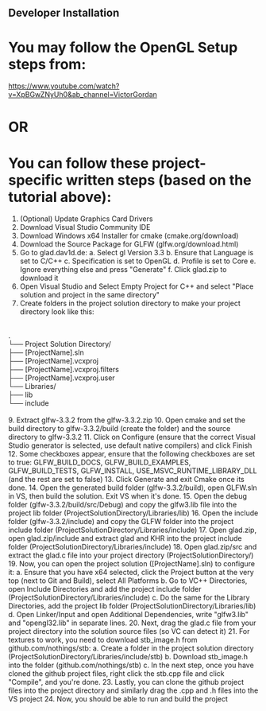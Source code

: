 ## Developer Installation

# You may follow the OpenGL Setup steps from: 
https://www.youtube.com/watch?v=XpBGwZNyUh0&ab_channel=VictorGordan

# **OR**

# You can follow these project-specific written steps (based on the tutorial above):

1. (Optional) Update Graphics Card Drivers
2. Download Visual Studio Community IDE
3. Download Windows x64 Installer for cmake (cmake.org/download)
4. Download the Source Package for GLFW (glfw.org/download.html)
5. Go to glad.dav1d.de:
    a. Select gl Version 3.3
    b. Ensure that Language is set to C/C++
    c. Specification is set to OpenGL
    d. Profile is set to Core
    e. Ignore everything else and press "Generate"
    f. Click glad.zip to download it
6. Open Visual Studio and Select Empty Project for C++ and select "Place solution and project in the same directory"
7. Create folders in the project solution directory to make your project directory look like this:
<br/>
.<br/>
└── Project Solution Directory/<br/>
    ├── [ProjectName].sln<br/>
    ├── [ProjectName].vcxproj<br/>
    ├── [ProjectName].vcxproj.filters<br/>
    ├── [ProjectName].vcxproj.user<br/>
    └── Libraries/<br/>
        ├── lib<br/>
        └── include<br/>
<br/>
9. Extract glfw-3.3.2 from the glfw-3.3.2.zip
10. Open cmake and set the build directory to glfw-3.3.2/build (create the folder) and the source directory to glfw-3.3.2
11. Click on Configure (ensure that the correct Visual Studio generator is selected, use default native compilers) and click Finish
12. Some checkboxes appear, ensure that the following checkboxes are set to true: GLFW_BUILD_DOCS, GLFW_BUILD_EXAMPLES, GLFW_BUILD_TESTS, GLFW_INSTALL, USE_MSVC_RUNTIME_LIBRARY_DLL (and the rest are set to false)
13. Click Generate and exit Cmake once its done.
14. Open the generated build folder (glfw-3.3.2/build), open GLFW.sln in VS, then build the solution. Exit VS when it's done.
15. Open the debug folder (glfw-3.3.2/build/src/Debug) and copy the glfw3.lib file into the project lib folder (ProjectSolutionDirectory/Libraries/lib)
16. Open the include folder (glfw-3.3.2/include) and copy the GLFW folder into the project include folder (ProjectSolutionDirectory/Libraries/include)
17. Open glad.zip, open glad.zip/include and extract glad and KHR into the project include folder (ProjectSolutionDirectory/Libraries/include)
18. Open glad.zip/src and extract the glad.c file into your project directory (ProjectSolutionDirectory/)
19. Now, you can open the project solution ([ProjectName].sln) to configure it:
    a. Ensure that you have x64 selected, click the Project button at the very top (next to Git and Build), select All Platforms
    b. Go to VC++ Directories, open Include Directories and add the project include folder (ProjectSolutionDirectory/Libraries/include)
    c. Do the same for the Library Directories, add the project lib folder (ProjectSolutionDirectory/Libraries/lib)
    d. Open Linker/Input and open Additional Dependencies, write "glfw3.lib" and "opengl32.lib" in separate lines.
20. Next, drag the glad.c file from your project directory into the solution source files (so VC can detect it)
21. For textures to work, you need to download stb_image.h from github.com/nothings/stb:
    a. Create a folder in the project solution directory (ProjectSolutionDirectory/Libraries/include/stb)
    b. Download stb_image.h into the folder (github.com/nothings/stb)
    c. In the next step, once you have cloned the github project files, right click the stb.cpp file and click "Compile", and you're done.
23. Lastly, you can clone the github project files into the project directory and similarly drag the .cpp and .h files into the VS project
24. Now, you should be able to run and build the project
